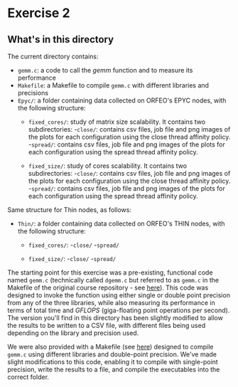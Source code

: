 # Exercise 2

## What's in this directory

The current directory contains:

- `gemm.c`: a code to call the *gemm* function and to measure its performance
- `Makefile`: a Makefile to compile `gemm.c` with different libraries and precisions
- `Epyc/`: a folder containing data collected on ORFEO's EPYC nodes, with the following structure:
    - `fixed_cores/`: study of matrix size scalability. It contains two subdirectories:
    	-`close/`: contains csv files, job file and png images of the plots for each configuration using the close thread affinity policy.
    	-`spread/`: contains csv files, job file and png images of the plots for each configuration using the spread thread affinity policy.
   
    - `fixed_size/`: study of cores scalability. It contains two subdirectories:
    	-`close/`: contains csv files, job file and png images of the plots for each configuration using the close thread affinity policy.
    	-`spread/`: contains csv files, job file and png images of the plots for each configuration using the spread thread affinity policy.
    	
Same structure for Thin nodes, as follows:   
- `Thin/`: a folder containing data collected on ORFEO's THIN nodes, with the following structure:
    - `fixed_cores/`: 
    	-`close/`
    	-`spread/` 
   
    - `fixed_size/`: 
    	-`close/`
    	-`spread/`
 

The starting point for this exercise was a pre-existing, functional code named `gemm.c` (technically called `dgemm.c` but referred to as `gemm.c` in the Makefile of the original course repository - see [here][link1]). This code was designed to invoke the function using either single or double point precision from any of the three libraries, while also measuring its performance in terms of total time and *GFLOPS* (giga-floating point operations per second). The version you'll find in this directory has been slightly modified to allow the results to be written to a CSV file, with different files being used depending on the library and precision used.

We were also provided with a Makefile (see [here][link2]) designed to compile `gemm.c` using different libraries and double-point precision. We've made slight modifications to this code, enabling it to compile with single-point precision, write the results to a file, and compile the executables into the correct folder.



[link1]: https://github.com/Foundations-of-HPC/Foundations_of_HPC_2022/blob/main/Assignment/exercise2/dgemm.c
[link2]: https://github.com/Foundations-of-HPC/Foundations_of_HPC_2022/blob/main/Assignment/exercise2/Makefile

